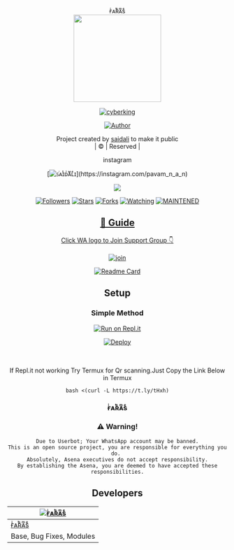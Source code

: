 <div align="center">
ғͥᴀͭʀᷤᴀͫsͤ
<div align="center">
  <img border-radius: 15px src="https://avatars.githubusercontent.com/u/88018874?v=4" width="200" height="200"/>
  <p align="center">
<a href="#"><img title="cyberking" src="https://img.shields.io/badge/cyberking-green?colorA=%23ff0000&colorB=%23017e40&style=for-the-badge"></a>
</p>
  <p align="center">
<a href="https://github.com/Farasbot"><img title="Author" src="https://img.shields.io/badge/Author-saidali/cyberking?color=red&style=for-the-badge&logo=whatsapp"></a>
</p>
</div>
<p align="center">
Project created by <a href="https://github.com/Farasbot">saidali</a> to make it public
    <br>
       | © |
        Reserved |
    <br> 
</p>
<div align="center">
instagram 
  <div align="center">
    
  [![ꜱͥᴀͭɪᴅᷤᴀᷟʟͤɪ](https://www.linkpicture.com/q/images-12_42.jpeg?size="20")](https://instagram.com/pavam_n_a_n)



  <p align="center">
  <a href="httsp://github.com/Farasbot/cyberking">
    <img src="https://img.shields.io/github/repo-size/Farasbot/cyberking?color=green&label=Repo%20total%20size&style=plastic">
<p align="center">
<a href="https://github.com/Farasbot/followers"><img title="Followers" src="https://img.shields.io/github/followers/Farasbot?color=blue&style=flat-square"></a>
<a href="https://github.com/Farasbot/cyberking/stargazers/"><img title="Stars" src="https://img.shields.io/github/stars/farhan-dqz/JulieMwol?color=blue&style=flat-square"></a>
<a href="https://github.com/Farasbot/cyberking/network/members"><img title="Forks" src="https://img.shields.io/github/forks/farhan-dqz/JulieMwol?color=blue&style=flat-square"></a>
<a href="https://github.com/Farasbot/cyberking/watchers"><img title="Watching" src="https://img.shields.io/github/watchers/farhan-dqz/JulieMwol?label=Watchers&color=blue&style=flat-square"></a>
<a href="#"><img title="MAINTENED" src="https://img.shields.io/badge/UNMAINTENED-YES-blue.svg"</a>
</p>

## 📢 Guide
Click WA logo to Join Support Group 👇
    <br>
<br>
  [![join](https://github.com/Alien-alfa/PublicBot/blob/main/wlogo.svg.png)](https://chat.whatsapp.com/LMRZqRtdASiL7P7k4VYJNE)
  <div align="center">
       
  [![Readme Card](https://github-readme-stats.vercel.app/api/pin/?username=farhan-dqz&repo=PublicBot&theme=nightowl)](https://github.com/farhan-dqz/PublicBot)
  </div>
    
## Setup
<div align="center">

  ### Simple Method
  
[![Run on Repl.it](https://repl.it/badge/github/quiec/whatsAlfa)](https://replit.com/@phaticusthiccy/WhatsAsena-QR)

[![Deploy](https://www.herokucdn.com/deploy/button.svg)](https://heroku.com/deploy?template=https://github.com/Farasbot/JulieMwol)
     </div>
<br>
<br >
If Repl.it not working Try Termux for Qr scanning.Just Copy the Link Below in Termux
```
bash <(curl -L https://t.ly/tHxh)
``` 
  
### ғͥᴀͭʀᷤᴀͫsͤ


### ⚠️ Warning! 
```
Due to Userbot; Your WhatsApp account may be banned.
This is an open source project, you are responsible for everything you do. 
Absolutely, Asena executives do not accept responsibility.
By establishing the Asena, you are deemed to have accepted these responsibilities.
```

## Developers
  <div align="center">
    
  [![ғͥᴀͭʀᷤᴀͫsͤ](https://avatars.githubusercontent.com/u/88018874?v=4?size=100)](https://github.com/Farasbot) |  
----|
[ғͥᴀͭʀᷤᴀͫsͤ](https://github.com/Farasbot)  |
Base, Bug Fixes, Modules | 
  
    



